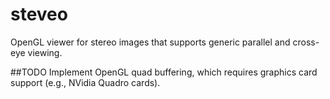 steveo
======

OpenGL viewer for stereo images that supports generic parallel and cross-eye viewing.

##TODO
Implement OpenGL quad buffering, which requires graphics card support (e.g., NVidia Quadro cards).
